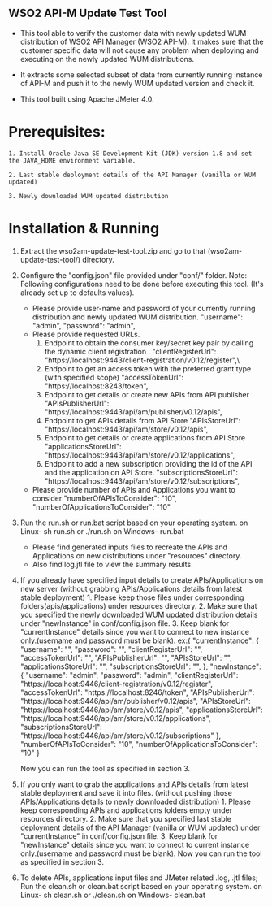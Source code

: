 ## WSO2 API-M Update Test Tool

* This tool able to verify the customer data with newly updated WUM distribution of WSO2 API Manager (WSO2 API-M). It makes sure that the customer specific data will not cause any problem when deploying and executing on the newly updated WUM distributions.

* It extracts some selected subset of data from currently running instance of API-M and push it to the newly WUM updated version and check it.

* This tool built using Apache JMeter 4.0.

Prerequisites:
==================================

    1. Install Oracle Java SE Development Kit (JDK) version 1.8 and set the JAVA_HOME environment variable.

    2. Last stable deployment details of the API Manager (vanilla or WUM updated)

    3. Newly downloaded WUM updated distribution

Installation & Running
==================================

1. Extract the wso2am-update-test-tool.zip and go to that (wso2am-update-test-tool/) directory.

2. Configure the "config.json" file provided under "conf/" folder.
	Note: Following configurations need to be done before executing this tool. (It's already set up to defaults values).

 	* Please provide user-name and password of your currently running distribution and newly updated WUM distribution.
		"username":  "admin",
		"password":  "admin",
	* Please provide requested URLs.
		1. Endpoint to obtain the consumer key/secret key pair by calling the dynamic client registration .
			"clientRegisterUrl": "https://localhost:9443/client-registration/v0.12/register",\
		2. Endpoint to get an access token with the preferred grant type (with specified scope)
			"accessTokenUrl":    "https://localhost:8243/token",
		3. Endpoint to get details or create new APIs from API publisher
			"APIsPublisherUrl":  "https://localhost:9443/api/am/publisher/v0.12/apis",
		4. Endpoint to get APIs details from API Store
			"APIsStoreUrl":      "https://localhost:9443/api/am/store/v0.12/apis",
		5. Endpoint to get details or create applications from API Store
			"applicationsStoreUrl":  "https://localhost:9443/api/am/store/v0.12/applications",
		6. Endpoint to add a new subscription providing the id of the API and the application on API Store.
			"subscriptionsStoreUrl": "https://localhost:9443/api/am/store/v0.12/subscriptions",
	* Please provide number of APIs and Applications you want to consider
		"numberOfAPIsToConsider":  "10",
		"numberOfApplicationsToConsider":  "10"

3. Run the run.sh or run.bat script based on your operating system.
	on Linux-
		sh run.sh or ./run.sh
	on Windows-
		run.bat
	* Please find generated inputs files to recreate the APIs and Applications on new distributions under "resources" directory.
	* Also find log.jtl file to view the summary results.

4. If you already have specified input details to create APIs/Applications on new server (without grabbing APIs/Applications details from latest stable deployment)
		1. Please keep those files under corresponding folders(apis/applications) under resources directory.
		2. Make sure that you specified the newly downloaded WUM updated distribution details under "newInstance" in conf/config.json file.
		3. Keep blank for "currentInstance" details since you want to connect to new instance only.(username and password must be blank).
	              ex:{
			  "currentInstance": {
			      "username":  "",
			      "password":  "",
			      "clientRegisterUrl": "",
			      "accessTokenUrl":    "",
			      "APIsPublisherUrl":  "",
			      "APIsStoreUrl":      "",
			      "applicationsStoreUrl":  "",
			      "subscriptionsStoreUrl": "",
			  },
			  "newInstance": {
			      "username":  "admin",
			      "password":  "admin",
			      "clientRegisterUrl": "https://localhost:9446/client-registration/v0.12/register",
			      "accessTokenUrl":    "https://localhost:8246/token",
			      "APIsPublisherUrl":  "https://localhost:9446/api/am/publisher/v0.12/apis",
			      "APIsStoreUrl":      "https://localhost:9446/api/am/store/v0.12/apis",
			      "applicationsStoreUrl":  "https://localhost:9446/api/am/store/v0.12/applications",
			      "subscriptionsStoreUrl": "https://localhost:9446/api/am/store/v0.12/subscriptions"
			  },
			   "numberOfAPIsToConsider":  "10",
			   "numberOfApplicationsToConsider":  "10"
			  }

   Now you can run the tool as specified in section 3.

5. If you only want to grab the applications and APIs details from latest stable deployment and save it into files. (without pushing those APIs/Applications details to newly downloaded distribution)
		1. Please keep corresponding APIs and applications folders empty under resources directory.
		2. Make sure that you specified last stable deployment details of the API Manager (vanilla or WUM updated) under "currentInstance" in conf/config.json file.
		3. Keep blank for "newInstance" details since you want to connect to current instance only.(username and password must be blank).
  Now you can run the tool as specified in section 3.

6. To delete APIs, applications input files and JMeter related .log, .jtl files; Run the clean.sh or clean.bat script based on your operating system.
	on Linux-
		sh clean.sh or ./clean.sh
	on Windows-
		clean.bat

